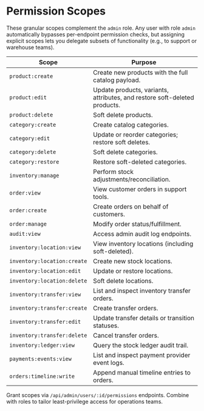 # Permission Scopes

These granular scopes complement the `admin` role. Any user with role `admin` automatically bypasses per-endpoint permission checks, but assigning explicit scopes lets you delegate subsets of functionality (e.g., to support or warehouse teams).

| Scope | Purpose |
| --- | --- |
| `product:create` | Create new products with the full catalog payload. |
| `product:edit` | Update products, variants, attributes, and restore soft-deleted products. |
| `product:delete` | Soft delete products. |
| `category:create` | Create catalog categories. |
| `category:edit` | Update or reorder categories; restore soft deletes. |
| `category:delete` | Soft delete categories. |
| `category:restore` | Restore soft-deleted categories. |
| `inventory:manage` | Perform stock adjustments/reconciliation. |
| `order:view` | View customer orders in support tools. |
| `order:create` | Create orders on behalf of customers. |
| `order:manage` | Modify order status/fulfillment. |
| `audit:view` | Access admin audit log endpoints. |
| `inventory:location:view` | View inventory locations (including soft-deleted). |
| `inventory:location:create` | Create new stock locations. |
| `inventory:location:edit` | Update or restore locations. |
| `inventory:location:delete` | Soft delete locations. |
| `inventory:transfer:view` | List and inspect inventory transfer orders. |
| `inventory:transfer:create` | Create transfer orders. |
| `inventory:transfer:edit` | Update transfer details or transition statuses. |
| `inventory:transfer:delete` | Cancel transfer orders. |
| `inventory:ledger:view` | Query the stock ledger audit trail. |
| `payments:events:view` | List and inspect payment provider event logs. |
| `orders:timeline:write` | Append manual timeline entries to orders. |

Grant scopes via `/api/admin/users/:id/permissions` endpoints. Combine with roles to tailor least-privilege access for operations teams.

